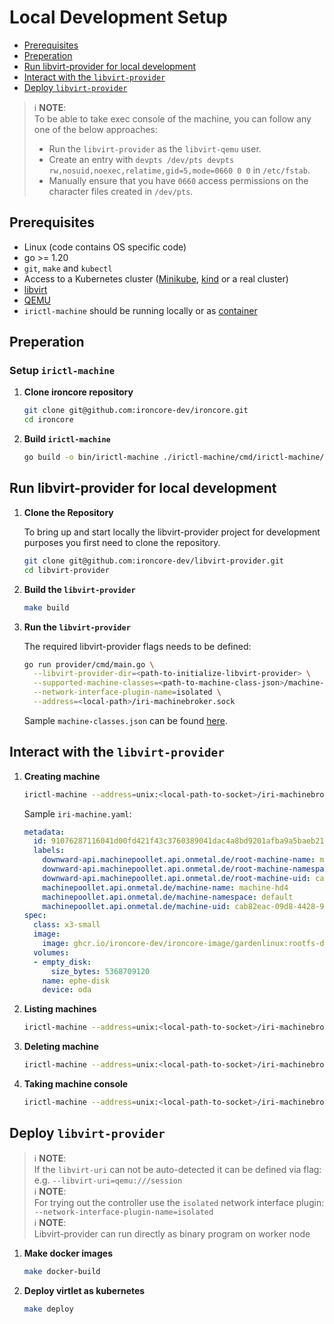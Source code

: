 # Local Development Setup

- [Prerequisites](#prerequisites)
- [Preperation](#preperation)
- [Run libvirt-provider for local development](#run-libvirt-provider-for-local-development)
- [Interact with the `libvirt-provider`](#interact-with-the-libvirt-provider)
- [Deploy `libvirt-provider`](#deploy-libvirt-provider)

> ℹ️ **NOTE**:</br>
> To be able to take exec console of the machine, you can follow any one of the below approaches:</br>
> - Run the `libvirt-provider` as the `libvirt-qemu` user.</br>
> - Create an entry with `devpts /dev/pts devpts rw,nosuid,noexec,relatime,gid=5,mode=0660 0 0` in `/etc/fstab`.</br>
> - Manually ensure that you have `0660` access permissions on the character files created in `/dev/pts`.</br>

## Prerequisites

- Linux (code contains OS specific code)
- go >= 1.20
- `git`, `make` and `kubectl`
- Access to a Kubernetes cluster ([Minikube](https://minikube.sigs.k8s.io/docs/), [kind](https://kind.sigs.k8s.io/) or a
  real cluster)
- [libvirt](http://libvirt.org)
- [QEMU](https://www.qemu.org/download/)
- `irictl-machine` should be running locally or as [container](https://github.com/ironcore-dev/ironcore/pkgs/container/ironcore-irictl-machine)

## Preperation

### Setup `irictl-machine`

1. **Clone ironcore repository**

    ```bash
    git clone git@github.com:ironcore-dev/ironcore.git
    cd ironcore
    ```

1. **Build `irictl-machine`**

    ```bash
    go build -o bin/irictl-machine ./irictl-machine/cmd/irictl-machine/main.go
    ```

## Run libvirt-provider for local development

1. **Clone the Repository**

    To bring up and start locally the libvirt-provider project for development purposes you first need to clone the repository.

    ```bash
    git clone git@github.com:ironcore-dev/libvirt-provider.git
    cd libvirt-provider
    ```

1. **Build the `libvirt-provider`**

    ```bash
    make build
    ```

1. **Run the `libvirt-provider`**
   
    The required libvirt-provider flags needs to be defined:

    ```bash
    go run provider/cmd/main.go \
      --libvirt-provider-dir=<path-to-initialize-libvirt-provider> \
      --supported-machine-classes=<path-to-machine-class-json>/machine-classes.json \
      --network-interface-plugin-name=isolated \
      --address=<local-path>/iri-machinebroker.sock
    ```

    Sample `machine-classes.json` can be found [here](../../config/development/machineclasses.json).

## Interact with the `libvirt-provider`

1. **Creating machine**

    ```bash
    irictl-machine --address=unix:<local-path-to-socket>/iri-machinebroker.sock create machine -f <path-to-machine-yaml>/iri-machine.yaml
    ```

    Sample `iri-machine.yaml`:

    ```yaml
    metadata:
      id: 91076287116041d00fd421f43c3760389041dac4a8bd9201afba9a5baeb21c7
      labels:
        downward-api.machinepoollet.api.onmetal.de/root-machine-name: machine-hd4
        downward-api.machinepoollet.api.onmetal.de/root-machine-namespace: default
        downward-api.machinepoollet.api.onmetal.de/root-machine-uid: cab82eac-09d8-4428-9e6c-c98b40027b74
        machinepoollet.api.onmetal.de/machine-name: machine-hd4
        machinepoollet.api.onmetal.de/machine-namespace: default
        machinepoollet.api.onmetal.de/machine-uid: cab82eac-09d8-4428-9e6c-c98b40027b74
    spec:
      class: x3-small
      image:
        image: ghcr.io/ironcore-dev/ironcore-image/gardenlinux:rootfs-dev-20231206-v1
      volumes:
      - empty_disk:
          size_bytes: 5368709120
        name: ephe-disk
        device: oda
    ```

1. **Listing machines**

    ```bash
    irictl-machine --address=unix:<local-path-to-socket>/iri-machinebroker.sock get machine
    ```

1. **Deleting machine**

    ```bash
    irictl-machine --address=unix:<local-path-to-socket>/iri-machinebroker.sock delete machine <machine UUID>
    ```

1. **Taking machine console**

    ```bash
    irictl-machine --address=unix:<local-path-to-socket>/iri-machinebroker.sock exec <machine UUID>
    ```

## Deploy `libvirt-provider`

> ℹ️ **NOTE**:</br>
> If the `libvirt-uri` can not be auto-detected it can be defined via flag: e.g. `--libvirt-uri=qemu:///session`</br>
> ℹ️ **NOTE**:</br>
> For trying out the controller use the `isolated` network interface plugin: `--network-interface-plugin-name=isolated`</br>
> ℹ️ **NOTE**:</br>
> Libvirt-provider can run directly as binary program on worker node

1. **Make docker images**

    ```bash
    make docker-build
    ```

1. **Deploy virtlet as kubernetes**

    ```bash
    make deploy
    ```
    
